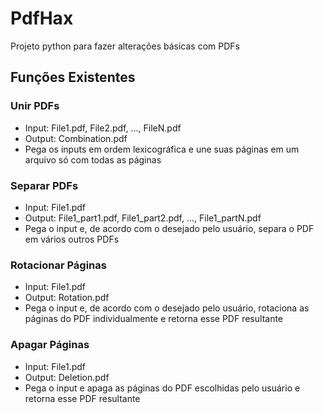 # PdfHax
Projeto python para fazer alterações básicas com PDFs

## Funções Existentes
### Unir PDFs
- Input: File1.pdf, File2.pdf, ..., FileN.pdf
- Output: Combination.pdf
- Pega os inputs em ordem lexicográfica e une suas páginas em um arquivo só com todas as páginas

### Separar PDFs
- Input: File1.pdf
- Output: File1_part1.pdf, File1_part2.pdf, ..., File1_partN.pdf
- Pega o input e, de acordo com o desejado pelo usuário, separa o PDF em vários outros PDFs

### Rotacionar Páginas
- Input: File1.pdf
- Output: Rotation.pdf
- Pega o input e, de acordo com o desejado pelo usuário, rotaciona as páginas do PDF individualmente e retorna esse PDF resultante

### Apagar Páginas
- Input: File1.pdf
- Output: Deletion.pdf
- Pega o input e apaga as páginas do PDF escolhidas pelo usuário e retorna esse PDF resultante
